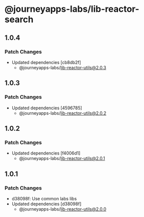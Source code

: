 # @journeyapps-labs/lib-reactor-search

## 1.0.4

### Patch Changes

- Updated dependencies [cb8db2f]
  - @journeyapps-labs/lib-reactor-utils@2.0.3

## 1.0.3

### Patch Changes

- Updated dependencies [4596785]
  - @journeyapps-labs/lib-reactor-utils@2.0.2

## 1.0.2

### Patch Changes

- Updated dependencies [f4006d1]
  - @journeyapps-labs/lib-reactor-utils@2.0.1

## 1.0.1

### Patch Changes

- d38098f: Use common labs libs
- Updated dependencies [d38098f]
  - @journeyapps-labs/lib-reactor-utils@2.0.0
